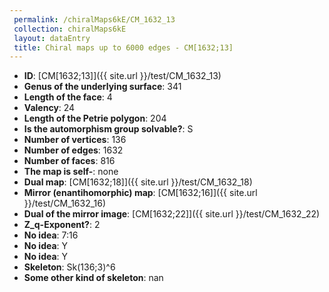```yaml
--- 
 permalink: /chiralMaps6kE/CM_1632_13 
 collection: chiralMaps6kE
 layout: dataEntry
 title: Chiral maps up to 6000 edges - CM[1632;13]
---
```


- **ID**: [CM[1632;13]]({{ site.url }}/test/CM_1632_13)
- **Genus of the underlying surface**: 341
- **Length of the face**: 4
- **Valency**: 24
- **Length of the Petrie polygon**: 204
- **Is the automorphism group solvable?**: S
- **Number of vertices**: 136
- **Number of edges**: 1632
- **Number of faces**: 816
- **The map is self-**: none
- **Dual map**: [CM[1632;18]]({{ site.url }}/test/CM_1632_18)
- **Mirror (enantihomorphic) map**: [CM[1632;16]]({{ site.url }}/test/CM_1632_16)
- **Dual of the mirror image**: [CM[1632;22]]({{ site.url }}/test/CM_1632_22)
- **Z_q-Exponent?**: 2
- **No idea**:  7:16
- **No idea**: Y
- **No idea**: Y
- **Skeleton**: Sk(136;3)^6
- **Some other kind of skeleton**: nan
